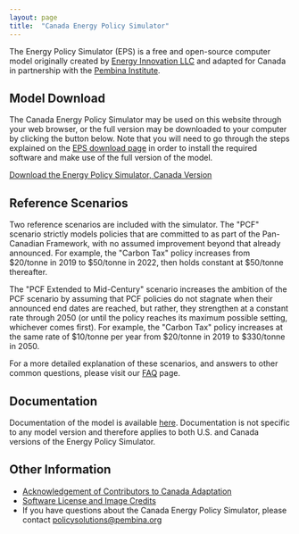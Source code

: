 ```yaml
---
layout: page
title:  "Canada Energy Policy Simulator"
---
```


The Energy Policy Simulator (EPS) is a free and open-source computer model originally created by [Energy Innovation LLC](https://energyinnovation.org/) and adapted for Canada in partnership with the [Pembina Institute](http://www.pembina.org/).

## Model Download

The Canada Energy Policy Simulator may be used on this website through your web browser, or the full version may be downloaded to your computer by clicking the button below.  Note that you will need to go through the steps explained on the [EPS download page](https://docs.energypolicy.solutions/download) in order to install the required software and make use of the full version of the model.

<p><a href="https://github.com/Energy-Innovation/eps-canada/archive/1.4.3.zip" class="btn">Download the Energy Policy Simulator, Canada Version</a></p>

## Reference Scenarios

Two reference scenarios are included with the simulator.  The "PCF" scenario strictly models policies that are committed to as part of the Pan-Canadian Framework, with no assumed improvement beyond that already announced.  For example, the "Carbon Tax" policy increases from $20/tonne in 2019 to $50/tonne in 2022, then holds constant at $50/tonne thereafter.

The "PCF Extended to Mid-Century" scenario increases the ambition of the PCF scenario by assuming that PCF policies do not stagnate when their announced end dates are reached, but rather, they strengthen at a constant rate through 2050 (or until the policy reaches its maximum possible setting, whichever comes first).  For example, the "Carbon Tax" policy increases at the same rate of $10/tonne per year from $20/tonne in 2019 to $330/tonne in 2050.

For a more detailed explanation of these scenarios, and answers to other common questions, please visit our [FAQ](https://www.pembina.org/reports/canada-energy-policy-simulator-faq-june-2019.pdf) page.

## Documentation

Documentation of the model is available [here](https://docs.energypolicy.solutions/).  Documentation is not specific to any model version and therefore applies to both U.S. and Canada versions of the Energy Policy Simulator.

## Other Information

* [Acknowledgement of Contributors to Canada Adaptation](acknowledgement.html)
* [Software License and Image Credits](software-license.html)
* If you have questions about the Canada Energy Policy Simulator, please contact [policysolutions@pembina.org](mailto:policysolutions@pembina.org)
